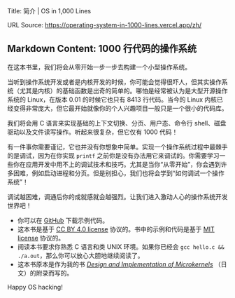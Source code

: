 Title: 简介 | OS in 1,000 Lines

URL Source: https://operating-system-in-1000-lines.vercel.app/zh/

Markdown Content:
1000 行代码的操作系统 [​](https://operating-system-in-1000-lines.vercel.app/zh/#_1000-%E8%A1%8C%E4%BB%A3%E7%A0%81%E7%9A%84%E6%93%8D%E4%BD%9C%E7%B3%BB%E7%BB%9F)
-------------------------------------------------------------------------------------------------------------------------------------------------------

在这本书里，我们将会从零开始一步一步去构建一个小型操作系统。

当听到操作系统开发或者是内核开发的时候，你可能会觉得很吓人，但其实操作系统（尤其是内核）的基础函数是出奇的简单的。哪怕是经常被认为是大型开源操作系统的 Linux，在版本 0.01 的时候它也只有 8413 行代码。当今的 Linux 内核已经变得非常庞大，但它最开始就像你的个人兴趣项目一般只是一个很小的代码库。

我们将会用 C 语言来实现基础的上下文切换、分页、用户态、命令行 shell、磁盘驱动以及文件读写操作。听起来很复杂，但它仅有 1000 代码！

有一件事你需要谨记，它也并没有你想象中简单。实现一个操作系统过程中最棘手的是调试，因为在你实现 `printf` 之前你是没有办法用它来调试的。你需要学习一些你在应用开发中用不上的调试技术和技巧。尤其是当你“从零开始”，你会遇到许多困难，例如启动进程和分页。但是别担心，我们也将会学到“如何调试一个操作系统”！

调试越困难，调通后你的成就感就会越强烈。让我们进入激动人心的操作系统开发世界吧！

*   你可以在 [GitHub](https://github.com/nuta/operating-system-in-1000-lines) 下载示例代码。
*   这本书是基于 [CC BY 4.0 license](https://creativecommons.jp/faq) 协议的。书中的示例和代码是基于 [MIT license](https://opensource.org/licenses/MIT) 协议的。
*   阅读本书要求你熟悉 C 语言和类 UNIX 环境。如果你已经会 `gcc hello.c && ./a.out`，那么你可以放心大胆地继续阅读了。
*   这本书原本是作为我的书 _[Design and Implementation of Microkernels](https://www.shuwasystem.co.jp/book/9784798068718.html)_ （日文）的附录而写的。

Happy OS hacking!
